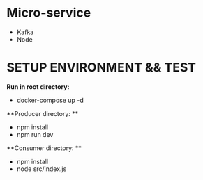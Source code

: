 # Micro-service
- Kafka
- Node

# SETUP ENVIRONMENT && TEST
**Run in root directory:**
- docker-compose up -d

**Producer directory: **
- npm install
- npm run dev 

**Consumer directory: **
- npm install
- node src/index.js      
